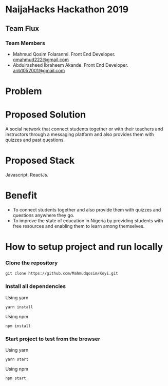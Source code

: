 # NaijaHacks Hackathon 2019

## Team Flux

### Team Members

- Mahmud Qosim Folaranmi. Front End Developer. qmahmud222@gmail.com
- Abdulrasheed Ibraheem Akande. Front End Developer. arib1052001@gmail.com

# Problem



# Proposed Solution

A social network that connect students together or with their teachers and instructors through a messaging platform and also provides them with quizzes and past questions.

# Proposed Stack

Javascript, ReactJs.

# Benefit

- To connect students together and also provide them with quizzes and questions anywhere they go.
- To improve the state of education in Nigeria by providing students with free resources and enabling them to learn among themselves.


# How to setup project and run locally

### Clone the repository 

```
git clone https://github.com/Mahmudqosim/Koyi.git
```

### Install all dependencies

Using yarn

```
yarn install
```

Using npm

```
npm install
```

### Start project to test from the browser

Using yarn

```
yarn start
```

Using npm

```
npm start
```            







